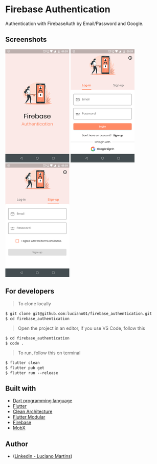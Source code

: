 # Firebase Authentication
Authentication with FirebaseAuth by Email/Password and Google.

## Screenshots
<p float="left">
  <img width="200" src="https://github.com/luciano01/firebase_authentication/blob/master/assets/screenshots/Launch.png"> <img width="200" src="https://github.com/luciano01/firebase_authentication/blob/master/assets/screenshots/Login.png"> <img width="200" src="https://github.com/luciano01/firebase_authentication/blob/master/assets/screenshots/SignUp.png">
</p>

## For developers
> To clone locally
```
$ git clone git@github.com:luciano01/firebase_authentication.git
$ cd firebase_authentication
```
> Open the project in an editor, if you use VS Code, follow this
```
$ cd firebase_authentication
$ code .
```

> To run, follow this on terminal
```
$ flutter clean
$ flutter pub get
$ flutter run --release
```

## Built with
- [Dart programming language](https://dart.dev/)
- [Flutter](https://flutter.dev/)
- [Clean Architecture](https://blog.cleancoder.com/uncle-bob/2012/08/13/the-clean-architecture.html)
- [Flutter Modular](https://pub.dev/packages/flutter_modular)
- [Firebase](https://firebase.google.com/?hl=pt-br)
- [MobX](https://pub.dev/packages/mobx)

## Author
- ([Linkedin - Luciano Martins](https://br.linkedin.com/in/luciano01))